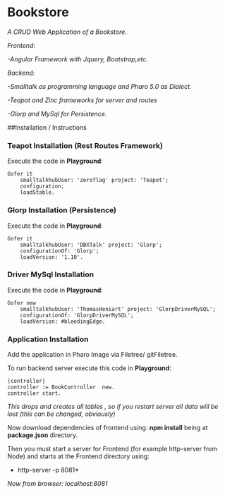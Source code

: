 # Bookstore
*A CRUD Web Application of a Bookstore.*

*Frontend:*

 *-Angular Framework with Jquery, Bootstrap,etc.*
 
*Backend:*

 *-Smalltalk as programming language and Pharo 5.0 as Dialect.*
 
 *-Teapot and Zinc frameworks for server and routes*
 
 *-Glorp and MySql for Persistence.*

##Installation / Instructions
### Teapot Installation (Rest Routes Framework)
Execute the code in **Playground**:

```Smalltalk
Gofer it
    smalltalkhubUser: 'zeroflag' project: 'Teapot';
    configuration;
    loadStable.
```

### Glorp Installation (Persistence) 
Execute the code in **Playground**:

```Smalltalk
Gofer it
	smalltalkhubUser: 'DBXTalk' project: 'Glorp';
	configurationOf: 'Glorp';
	loadVersion: '1.10'.
```

### Driver MySql Installation
Execute the code in **Playground**:

```Smalltalk
Gofer new
	smalltalkhubUser: 'ThomasHeniart' project: 'GlorpDriverMySQL';
	configurationOf: 'GlorpDriverMySQL';
	loadVersion: #bleedingEdge.
```
### Application Installation
Add the application in Pharo Image via Filetree/ gitFiletree.

To run backend server execute this code in **Playground**:

```Smalltalk
|controller|
controller := BookController  new.
controller start.
```
*This drops and creates all tables , so if you restart server all data will be lost (this can be changed, obviously)*

Now download dependencies of frontend using:
**npm install** being at **package.json** directory.
 
Then you must start a server for Frontend (for example http-server from Node) and starts at the Frontend directory using:
* http-server -p 8081*

*Now from browser: localhost:8081*
